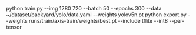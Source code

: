 python train.py --img 1280 720 --batch 50 --epochs 300 --data ~/dataset/backyard/yolo/data.yaml --weights yolov5n.pt
python export.py --weights runs/train/axis-train/weights/best.pt --include tflite --int8 --per-tensor